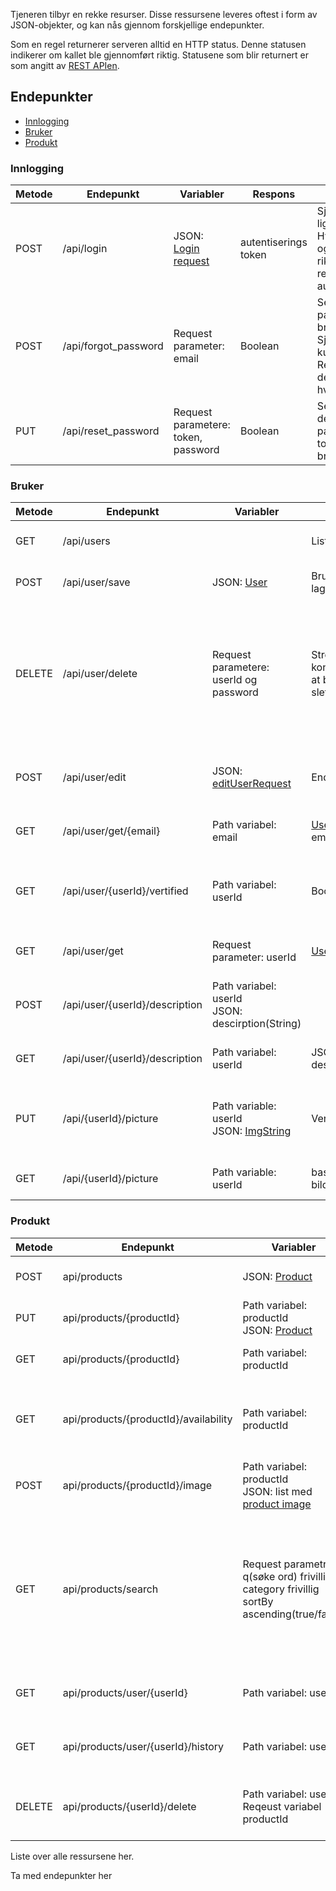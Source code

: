Tjeneren tilbyr en rekke resurser. Disse ressursene leveres oftest i form av JSON-objekter, og kan nås gjennom forskjellige endepunkter. 

Som en regel returnerer serveren alltid en HTTP status. Denne statusen indikerer om kallet ble gjennomført riktig. Statusene som blir returnert er som angitt av [REST APIen](https://www.restapitutorial.com/lessons/httpmethods.html).



## Endepunkter

- [Innlogging](#innlogging)
- [Bruker](#bruker)
- [Produkt](#produkt)

### Innlogging
| Metode | Endepunkt | Variabler | Respons | Sammendrag |
|--------|-----------|-----------|---------|------------|
| POST | /api/login | JSON: [Login request](https://gitlab.stud.idi.ntnu.no/idatt2106_2022_08/backend/-/blob/main/src/main/java/ntnu/idatt/boco/model/LoginRequest.java) | autentiserings token | Sjekker om brukeren ligger i databasen. <br>Hvis burker finnes og passordet er riktig <br>returneres en autentiseringsnøkkel |
| POST | /api/forgot_password | Request parameter: email | Boolean | Sender en glemt passord email til brukeren. <br>Sjekker om emailen kunne sendes. Returnerer true hvis det lykkes og false hvis det feiler |
| PUT | /api/reset_password | Request parametere: token, password | Boolean | Setter passored lik det innsendte passored, bruker token for å validere bruker |

### Bruker
| Metode | Endepunkt | Variabler | Respons | Sammendrag |
|--------|-----------|-----------|---------|------------|
| GET | /api/users |  | Liste med brukere | Finner alle registrerte brukere |
| POST | /api/user/save | JSON: [User](https://gitlab.stud.idi.ntnu.no/idatt2106_2022_08/backend/-/blob/main/src/main/java/ntnu/idatt/boco/model/User.java) | Brukeren som ble laget | Legger til en ny bruker i databasen |
| DELETE | /api/user/delete | Request parametere: <br>userId og password | Streng med konfirmasjon om at bruker ble slettet | Sletter en gitt bruker fra databasen. Sjekker at passordet er riktig for å forhindre at en bruker sletter en bruker den ikke eier. |
| POST | /api/user/edit | JSON: [editUserRequest](https://gitlab.stud.idi.ntnu.no/idatt2106_2022_08/backend/-/blob/main/src/main/java/ntnu/idatt/boco/model/EditUserRequest.java) | Endret [user](https://gitlab.stud.idi.ntnu.no/idatt2106_2022_08/backend/-/blob/main/src/main/java/ntnu/idatt/boco/model/User.java) | Endrer en bruker å returnerer den nye versjonen |
| GET | /api/user/get/{email} | Path variabel: email | [User](https://gitlab.stud.idi.ntnu.no/idatt2106_2022_08/backend/-/blob/main/src/main/java/ntnu/idatt/boco/model/User.java) med gitt email | Finner en bruker basert på email |
| GET | /api/user/{userId}/vertified | Path variabel: userId | Boolean | Sjekker om en bruker er verifisert. <br>Returnere true eller false |
| GET | /api/user/get | Request parameter: userId | [User](https://gitlab.stud.idi.ntnu.no/idatt2106_2022_08/backend/-/blob/main/src/main/java/ntnu/idatt/boco/model/User.java) med gitt id | Finner bruker med oppgitt id |
| POST | /api/user/{userId}/description | Path variabel: userId <br>JSON: descirption(String) |  | Legger til en beskrivelse for en eksisterende bruker |
| GET | /api/user/{userId}/description | Path variabel: userId | JSON: descirption(String) | Finner beskrivelsen til en bruker |
| PUT | /api/{userId}/picture | Path variable: userId <br>JSON: [ImgString](https://gitlab.stud.idi.ntnu.no/idatt2106_2022_08/backend/-/blob/main/src/main/java/ntnu/idatt/boco/model/ImgString.java) | Verifikasjon tekst | Lagrer ett profil bilde i databasen, hvis det alt ligger ett blir det endret |
| GET | /api/{userId}/picture | Path variable: userId | base64 encoded bilde | Finner profilbilde til gitt bruker |

### Produkt
| Metode | Endepunkt | Variabler | Respons | Sammendrag |
|--------|-----------|-----------|---------|------------|
| POST | api/products | JSON: [Product](https://gitlab.stud.idi.ntnu.no/idatt2106_2022_08/backend/-/blob/main/src/main/java/ntnu/idatt/boco/model/Product.java) | Verifikasjons melding | Legger til ett produkt i databasen |
| PUT | api/products/{productId} | Path variabel: productId <br>JSON: [Product](https://gitlab.stud.idi.ntnu.no/idatt2106_2022_08/backend/-/blob/main/src/main/java/ntnu/idatt/boco/model/Product.java) | Verifikasjons melding | Endrer ett gitt produkt i databasen |
| GET | api/products/{productId} | Path variabel: productId | [Product](https://gitlab.stud.idi.ntnu.no/idatt2106_2022_08/backend/-/blob/main/src/main/java/ntnu/idatt/boco/model/Product.java) | Finner ett gitt produkt i databasen |
| GET | api/products/{productId}/availability | Path variabel: productId | Liste med [availability windows](https://gitlab.stud.idi.ntnu.no/idatt2106_2022_08/backend/-/blob/main/src/main/java/ntnu/idatt/boco/model/AvailabilityWindow.java) | Finner en liste med fra til dato vinduer hvor ett produkt er ledig |
| POST | api/products/{productId}/image | Path variabel: productId <br>JSON: list med [product image](https://gitlab.stud.idi.ntnu.no/idatt2106_2022_08/backend/-/blob/main/src/main/java/ntnu/idatt/boco/model/ProductImage.java) | Verifikasjons melding | Legger til nye bilder for ett produkt |
| GET | api/products/search | Request parametre: q(søke ord) frivillig<br>category frivillig<br>sortBy ascending(true/false) | Sortert liste med [produkter](https://gitlab.stud.idi.ntnu.no/idatt2106_2022_08/backend/-/blob/main/src/main/java/ntnu/idatt/boco/model/Product.java) | Lager en sortert liste med produkter basert på forskjellige request variabler. Noen av variablene kan stå som null. |
| GET | api/products/user/{userId} | Path variabel: userId | List med [usersProducts](https://gitlab.stud.idi.ntnu.no/idatt2106_2022_08/backend/-/blob/main/src/main/java/ntnu/idatt/boco/model/UsersProducts.java) | Finner alle produktene som hører til en bruker |
| GET | api/products/user/{userId}/history | Path variabel: userId | Liste med [produkter](https://gitlab.stud.idi.ntnu.no/idatt2106_2022_08/backend/-/blob/main/src/main/java/ntnu/idatt/boco/model/Product.java) | Finner alle produktene en bruker har leid |
| DELETE | api/products/{userId}/delete | Path variabel: userId, Reqeust variabel productId | Verifikasjons streng | Sletter ett gitt produkt hvis userId er produktets eier. |

Liste over alle ressursene her.

Ta med endepunkter her